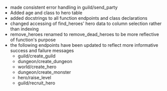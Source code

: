 - made consistent error handling in guild/send_party
- Added age and class to hero table
- added docstrings to all function endpoints and class declarations
- changed accessing of find_heroes' hero data to column selection rather than indexing
- remove_heroes renamed to remove_dead_heroes to be more reflective of function's purpose
- the following endpoints have been updated to reflect more informative success and failure messages
    - guild/create_guild
    - dungeon/create_dungeon
    - world/create_hero
    - dungeon/create_monster
    - hero/raise_level
    - guild/recruit_hero


